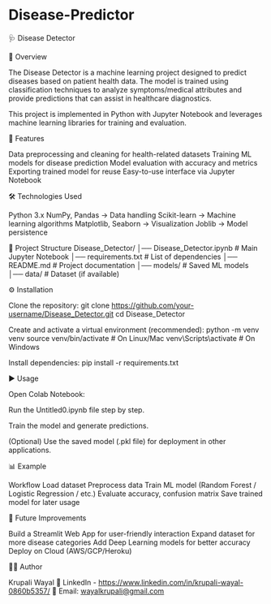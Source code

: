 # Disease-Predictor
🩺 Disease Detector

📌 Overview

The Disease Detector is a machine learning project designed to predict diseases based on patient health data. The model is trained using classification techniques to analyze symptoms/medical attributes and provide predictions that can assist in healthcare diagnostics.

This project is implemented in Python with Jupyter Notebook and leverages machine learning libraries for training and evaluation.

🚀 Features

Data preprocessing and cleaning for health-related datasets Training ML models for disease prediction Model evaluation with accuracy and metrics Exporting trained model for reuse Easy-to-use interface via Jupyter Notebook

🛠️ Technologies Used

Python 3.x NumPy, Pandas → Data handling Scikit-learn → Machine learning algorithms Matplotlib, Seaborn → Visualization Joblib → Model persistence

📂 Project Structure Disease_Detector/ 
│── Disease_Detector.ipynb # Main Jupyter Notebook 
│── requirements.txt # List of dependencies 
│── README.md # Project documentation 
│── models/ # Saved ML models 
│── data/ # Dataset (if available)

⚙️ Installation

Clone the repository: git clone https://github.com/your-username/Disease_Detector.git cd Disease_Detector

Create and activate a virtual environment (recommended): python -m venv venv source venv/bin/activate # On Linux/Mac venv\Scripts\activate # On Windows

Install dependencies: pip install -r requirements.txt

▶️ Usage

Open Colab Notebook:

Run the Untitled0.ipynb file step by step.

Train the model and generate predictions.

(Optional) Use the saved model (.pkl file) for deployment in other applications.

📊 Example 

Workflow Load dataset Preprocess data Train ML model (Random Forest / Logistic Regression / etc.) Evaluate accuracy, confusion matrix Save trained model for later usage

🔮 Future Improvements 

Build a Streamlit Web App for user-friendly interaction Expand dataset for more disease categories Add Deep Learning models for better accuracy Deploy on Cloud (AWS/GCP/Heroku)

👨‍💻 Author

Krupali Wayal 💼 LinkedIn - https://www.linkedin.com/in/krupali-wayal-0860b5357/ 📧 Email: wayalkrupali@gmail.com
